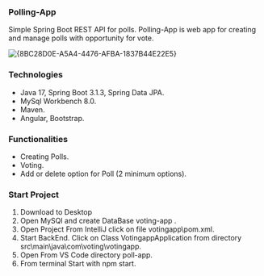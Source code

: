 ### Polling-App ###
Simple Spring Boot REST API for polls. Polling-App is web app for creating and manage polls with opportunity for vote.

![{8BC28D0E-A5A4-4476-AFBA-1837B44E22E5}](https://github.com/user-attachments/assets/97474816-4fba-4ddc-bee6-650abec11e4a)



### Technologies ###
- Java 17, Spring Boot 3.1.3, Spring Data JPA.
- MySql Workbench 8.0.
- Maven.
- Angular, Bootstrap.

### Functionalities ###
- Creating Polls.
- Voting.
- Add or delete option for Poll (2 minimum options).

### Start Project ###
1. Download to Desktop 
2. Open MySQl and create DataBase voting-app .
3. Open Project From IntelliJ click on file votingapp\pom.xml.
4. Start BackEnd. Click on Class VotingappApplication from directory src\main\java\com\voting\votingapp.
6. Open From VS Code directory poll-app.
7. From terminal Start with npm start.

